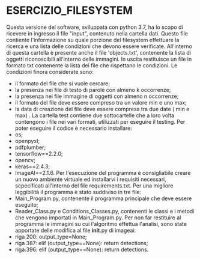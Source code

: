# ESERCIZIO_FILESYSTEM
Questa versione del software, sviluppata con python 3.7, ha lo scopo di ricevere in ingresso il file "input", contenuto nella cartella dati. Questo file contiente l'informazione su quale porzione del filesystem effettuare la ricerca e una lista delle condizioni che devono essere verificate.
All'interno di questa cartella è presente anche il file 'objects.txt', contenente la lista di oggetti riconoscibili all'interno delle immagini.
In uscita restituisce un file in formato txt contenente la lista dei file che rispettano le condizioni.
Le condizioni finora considerate sono:
- il formato del file che si vuole cercare;
- la presenza nei file di testo di parole con almeno k occorrenze;
- la presenza nei file immagine di oggetti con almeno n occorrenze;
- il formato del file deve essere compreso tra un valore min e uno max;
- la data di creazione del file deve essere compresa tra due date ( min e max) .
La cartella test contiene due sottocartelle che a loro volta contengono i file nei vari formati, utilizzati per eseguire il testing. 
Per poter eseguire il codice è necessario installare:
- os;
- openpyxl;
- pdfplumber;
- tensorflow==2.2.0;
- opencv;
- keras==2.4.3;
- ImageAI==2.1.6.
Per l'esecuzione del programma è consigliabile creare un nuovo ambiente virtuale ed installarvi i requisiti necessari, scpecificati all'interno del file requirements.txt.
Per una migliore leggibilità il programma è stato suddiviso in tre file:
- Main_Program.py, contenente il programma principale che deve essere eseguito;
- Reader_Class.py e Conditions_Classes.py, contenenti le classi e i metodi che vengono importati in Main_Program.py.
Per non far restituire al programma le immagini su cui l'algoritmo effettua l'analisi, sono state apportate delle modifica al file __init__.py di imageai:
 - riga 200: output_type=None;
 - riga 387: elif (output_type==None): return detections;
 - riga:396: elif (output_type==None): return detections.
